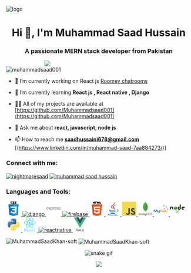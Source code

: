 ![logo](https://github.com/Muhammadsaad001/Muhammad-Saad-Hussain/blob/main/Untitled%205.png)
<h1 align="center">Hi 👋, I'm Muhammad Saad Hussain</h1>
<h3 align="center">A passionate MERN stack developer from Pakistan</h3>
<img align="right" width="400" src="https://avatars.githubusercontent.com/u/115546231?v=4"/>
<p align="left"> <img src="https://komarev.com/ghpvc/?username=muhammadsaad001&label=Profile%20views&color=0e75b6&style=flat" alt="muhammadsaad001" /> </p>

- 🔭 I’m currently working on React js [Roomey chatrooms](https://github.com/Muhammadsaad001/Roomey-Chatrooms-Fyp)

- 🌱 I’m currently learning **React js , React native , Django**

- 👨‍💻 All of my projects are available at [https://github.com/Muhammadsaad001](https://github.com/Muhammadsaad001)

- 💬 Ask me about **react, javascript, node js**

- 📫 How to reach me **saadhussaini678@gmail.com** [(https://www.linkedin.com/in/muhammad-saad-7aa884273/)]

<h3 align="left">Connect with me:</h3>
<p align="left">
<a href="https://twitter.com/nightmaresaad" target="blank"><img align="center" src="https://raw.githubusercontent.com/rahuldkjain/github-profile-readme-generator/master/src/images/icons/Social/twitter.svg" alt="nightmaresaad" height="30" width="40" /></a>
<a href="https://linkedin.com/in/muhammad saad hussain" target="blank"><img align="center" src="https://raw.githubusercontent.com/rahuldkjain/github-profile-readme-generator/master/src/images/icons/Social/linked-in-alt.svg" alt="muhammad saad hussain" height="30" width="40" /></a>
</p>

<h3 align="left">Languages and Tools:</h3>
<p align="left"> <a href="https://www.w3schools.com/css/" target="_blank" rel="noreferrer"> <img src="https://raw.githubusercontent.com/devicons/devicon/master/icons/css3/css3-original-wordmark.svg" alt="css3" width="40" height="40"/> </a> <a href="https://www.djangoproject.com/" target="_blank" rel="noreferrer"> <img src="https://cdn.worldvectorlogo.com/logos/django.svg" alt="django" width="40" height="40"/> </a> <a href="https://expressjs.com" target="_blank" rel="noreferrer"> <img src="https://raw.githubusercontent.com/devicons/devicon/master/icons/express/express-original-wordmark.svg" alt="express" width="40" height="40"/> </a> <a href="https://firebase.google.com/" target="_blank" rel="noreferrer"> <img src="https://www.vectorlogo.zone/logos/firebase/firebase-icon.svg" alt="firebase" width="40" height="40"/> </a> <a href="https://www.w3.org/html/" target="_blank" rel="noreferrer"> <img src="https://raw.githubusercontent.com/devicons/devicon/master/icons/html5/html5-original-wordmark.svg" alt="html5" width="40" height="40"/> </a> <a href="https://www.java.com" target="_blank" rel="noreferrer"> <img src="https://raw.githubusercontent.com/devicons/devicon/master/icons/java/java-original.svg" alt="java" width="40" height="40"/> </a> <a href="https://developer.mozilla.org/en-US/docs/Web/JavaScript" target="_blank" rel="noreferrer"> <img src="https://raw.githubusercontent.com/devicons/devicon/master/icons/javascript/javascript-original.svg" alt="javascript" width="40" height="40"/> </a> <a href="https://www.mongodb.com/" target="_blank" rel="noreferrer"> <img src="https://raw.githubusercontent.com/devicons/devicon/master/icons/mongodb/mongodb-original-wordmark.svg" alt="mongodb" width="40" height="40"/> </a> <a href="https://www.mysql.com/" target="_blank" rel="noreferrer"> <img src="https://raw.githubusercontent.com/devicons/devicon/master/icons/mysql/mysql-original-wordmark.svg" alt="mysql" width="40" height="40"/> </a> <a href="https://nodejs.org" target="_blank" rel="noreferrer"> <img src="https://raw.githubusercontent.com/devicons/devicon/master/icons/nodejs/nodejs-original-wordmark.svg" alt="nodejs" width="40" height="40"/> </a> <a href="https://www.python.org" target="_blank" rel="noreferrer"> <img src="https://raw.githubusercontent.com/devicons/devicon/master/icons/python/python-original.svg" alt="python" width="40" height="40"/> </a> <a href="https://reactjs.org/" target="_blank" rel="noreferrer"> <img src="https://raw.githubusercontent.com/devicons/devicon/master/icons/react/react-original-wordmark.svg" alt="react" width="40" height="40"/> </a> <a href="https://reactnative.dev/" target="_blank" rel="noreferrer"> <img src="https://reactnative.dev/img/header_logo.svg" alt="reactnative" width="40" height="40"/> </a> <a href="https://vuejs.org/" target="_blank" rel="noreferrer"> <img src="https://raw.githubusercontent.com/devicons/devicon/master/icons/vuejs/vuejs-original-wordmark.svg" alt="vuejs" width="40" height="40"/> </a> </p>

<p><img align="left" src="https://github-readme-stats.vercel.app/api/top-langs?username=MuhammadSaadKhan-soft&show_icons=true&locale=en&layout=compact" alt="MuhammadSaadKhan-soft" /></p>

<p>&nbsp;<img align="center" src="https://github-readme-stats.vercel.app/api?username=MuhammadSaadKhan-soft&show_icons=true&locale=en" alt="MuhammadSaadKhan-soft" /></p>

<div align="center">
    
  ![snake gif](https://github.com/MuhammadSaadKhan-soft/MuhammadSaadKhan-soft/blob/output/github-snake-dark.svg)
</div>

<!-- Counter -->
<div align="center">
  
  [![](https://visitcount.itsvg.in/api?id=MuhammadSaadKhan-soft&icon=10&color=6)](https://visitcount.itsvg.in)
</div>

